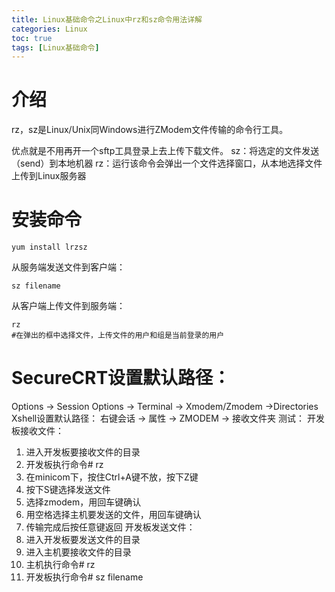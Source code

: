 ```yaml
---
title: Linux基础命令之Linux中rz和sz命令用法详解
categories: Linux   
toc: true  
tags: [Linux基础命令]
---
```



# 介绍

rz，sz是Linux/Unix同Windows进行ZModem文件传输的命令行工具。

优点就是不用再开一个sftp工具登录上去上传下载文件。
sz：将选定的文件发送（send）到本地机器
rz：运行该命令会弹出一个文件选择窗口，从本地选择文件上传到Linux服务器


# 安装命令
```
yum install lrzsz
```


从服务端发送文件到客户端：
```
sz filename
```

从客户端上传文件到服务端：
```
rz
#在弹出的框中选择文件，上传文件的用户和组是当前登录的用户
```


# SecureCRT设置默认路径：
Options -> Session Options -> Terminal -> Xmodem/Zmodem ->Directories
Xshell设置默认路径：
右键会话 -> 属性 -> ZMODEM -> 接收文件夹
测试：
开发板接收文件：
1. 进入开发板要接收文件的目录
2. 开发板执行命令# rz
3. 在minicom下，按住Ctrl+A键不放，按下Z键
4. 按下S键选择发送文件
5. 选择zmodem，用回车键确认
6. 用空格选择主机要发送的文件，用回车键确认
7. 传输完成后按任意键返回
开发板发送文件：
1. 进入开发板要发送文件的目录
2. 进入主机要接收文件的目录
2. 主机执行命令# rz
3. 开发板执行命令# sz filename
